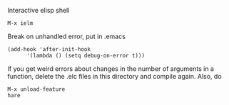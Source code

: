 Interactive elisp shell

    M-x ielm 

Break on unhandled error, put in .emacs

    (add-hook 'after-init-hook
          '(lambda () (setq debug-on-error t)))


If you get weird errors about changes in the number of arguments in a
function, delete the .elc files in this directory and compile again.
Also, do

    M-x unload-feature
    hare
